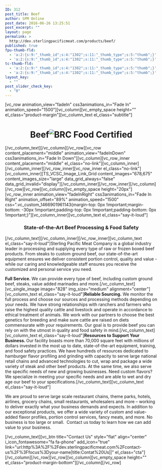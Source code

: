 ```yaml
---
ID: 312
post_title: Beef
author: SPM Online
post_date: 2016-06-26 13:25:51
post_excerpt: ""
layout: page
permalink: >
  http://dev.sterlingpacificmeat.com/products/beef/
published: true
fpu-thumb-fld:
  - 'a:2:{s:9:"_thumb_id";s:4:"1302";s:11:"_thumb_type";s:5:"thumb";}'
  - 'a:2:{s:9:"_thumb_id";s:4:"1302";s:11:"_thumb_type";s:5:"thumb";}'
tc-thumb-fld:
  - 'a:2:{s:9:"_thumb_id";s:4:"1302";s:11:"_thumb_type";s:5:"thumb";}'
  - 'a:2:{s:9:"_thumb_id";s:4:"1302";s:11:"_thumb_type";s:5:"thumb";}'
layout_key:
  - ""
post_slider_check_key:
  - "0"
---
```

[vc_row animation_view="fadeIn" css3animations_in="Fade In" animation_speed="1500"][vc_column][vc_empty_space height="" el_class="product-margin"][vc_column_text el_class="subtitle"]
<h1 class="page-title" style="text-align: center;">Beef<img class="brc" src="http://dev.sterlingpacificmeat.com/wp-content/uploads/2016/10/brc-logo-44x66.png" alt="BRC Food Certified" /></h1>
[/vc_column_text][/vc_column][/vc_row][vc_row content_placement="middle" animation_view="fadeInDown" css3animations_in="Fade In Down"][vc_column][vc_row_inner content_placement="middle" el_class="no-link"][vc_column_inner][/vc_column_inner][/vc_row_inner][vc_row_inner el_class="no-link"][vc_column_inner][TS_VCSC_Image_Link_Grid content_images="678,675" content_images_size="large" data_grid_always="false" data_grid_invalid="display"][/vc_column_inner][/vc_row_inner][/vc_column][/vc_row][vc_row][vc_column][vc_empty_space height="20px"][vc_row_inner animation_view="fadeInRight" css3animations_in="Fade In Right" animation_offset="89%" animation_speed="1500" css=".vc_custom_1466901961143{margin-top: 0px !important;margin-bottom: -30px !important;padding-top: 0px !important;padding-bottom: 0px !important;}"][vc_column_inner][vc_column_text el_class="say-it-loud"]
<h3 style="text-align: center;">State-of-the-Art Beef Processing &amp; Food Safety</h3>
[/vc_column_text][/vc_column_inner][/vc_row_inner][vc_column_text el_class="say-it-loud"]Sterling Pacific Meat Company is a global industry leader in processing and supplying every type of raw or frozen boxed beef products. From steaks to custom ground beef, our state-of-the-art equipment ensures we deliver consistent portion control, quality and value - while our caring and knowledgeable staff ensures you receive the customized and personal service you need.

<strong>Full Service. </strong>We can provide every type of beef, including custom ground beef, steaks, value added marinades and more.[/vc_column_text][vc_single_image image="828" img_size="medium" alignment="center"][vc_column_text el_class="say-it-loud"]<strong>Reliable Sourcing.</strong> We monitor the full process and choose our sources and processing methods depending on your needs. We have strong relationships with ranchers and farmers who raise the highest quality cattle and livestock and operate in accordance to ethical treatment of animals. We work with our partners to choose the best genetics for breeding and make sure cattle are raised on diets commensurate with your requirements. Our goal is to provide beef you can rely on with the utmost in quality and food safety in mind.[/vc_column_text][vc_column_text el_class="say-it-loud"]<strong>Resources to Support Your Business. </strong>Our facility boasts more than 70,000 square feet with millions of dollars invested in the most up to date, state-of-the-art equipment, training, and food safety practices. We have hundreds of resources dedicated to hamburger flavor profiling and grinding with capacity to serve large national retail chains and advanced technologies to cut, wrap and package a wide variety of steak and other beef products. At the same time, we also serve the specific needs of new and growing businesses. Need custom flavors? We specialize in meeting your specific needs and are able to wet and dry age our beef to your specifications.[/vc_column_text][vc_column_text el_class="say-it-loud"]
<div class="vc_row wpb_row vc_row-fluid">
<div class="wpb_column vc_column_container vc_col-sm-12">
<div class="vc_column-inner ">
<div class="wpb_wrapper">
<div class="wpb_text_column wpb_content_element say-it-loud">
<div class="wpb_wrapper">

We are proud to serve large scale restaurant chains, theme parks, hotels, airlines, grocery chains, small restaurants, wholesalers and more – working to deliver exactly what your business demands and expects. In addition to our exceptional products, we offer a wide variety of custom and value-added flavor profiles, portion control services, fancy meats, and more. No business is too large or small.  Contact us today to learn how we can add value to your business.

</div>
</div>
</div>
</div>
</div>
</div>
<div class="vc_row wpb_row vc_row-fluid"></div>
[/vc_column_text][vc_btn title="Contact Us" style="flat" align="center" i_icon_fontawesome="fa fa-phone" add_icon="true" link="url:http%3A%2F%2Fdev.sterlingpacificmeat.com%2Fcontact-us%2F%3Ffocus%3Dyour-name|title:Contat%20Us||" el_class="cta"][/vc_column][/vc_row][vc_row][vc_column][vc_empty_space height="" el_class="product-margin-bottom"][/vc_column][/vc_row]